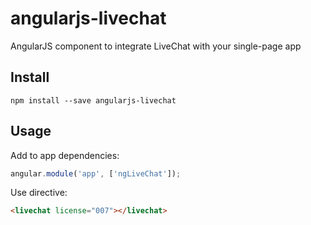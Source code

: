 # angularjs-livechat
AngularJS component to integrate LiveChat with your single-page app

## Install
```
npm install --save angularjs-livechat
```

## Usage

Add to app dependencies:
```js
angular.module('app', ['ngLiveChat']);
```

Use directive:
```html
<livechat license="007"></livechat>
```
